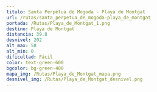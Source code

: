```yaml
---
titulo: Santa Perpètua de Mogoda - Playa de Montgat
url: /rutas/santa_perpetua_de_mogoda-playa_de_montgat
portada: /Rutas/Playa_de_Montgat_1.png
destino: Playa de Montgat
distancia: 39.8
desnivel: 202
alt_max: 58
alt_min: 0
dificultad: Fácil
color: text-green-600
bgcolor: bg-green-400
mapa_img: /Rutas/Playa_de_Montgat_mapa.png
desnivel_img: /Rutas/Playa_de_Montgat_desnivel.png
---
```


